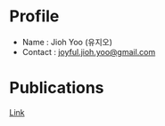 # Profile
 - Name : Jioh Yoo (유지오)
 - Contact : joyful.jioh.yoo@gmail.com

# Publications
[Link](./pub/list)
